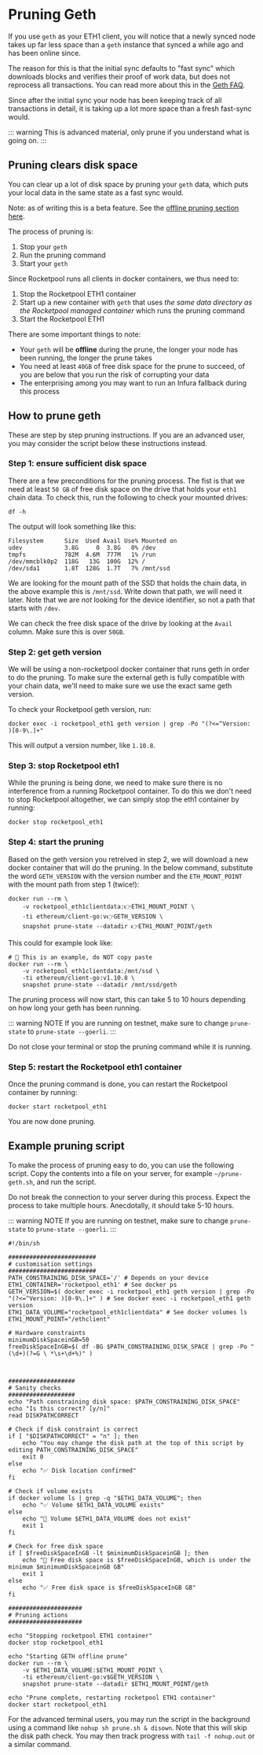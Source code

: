 # Pruning Geth

If you use `geth` as your ETH1 client, you will notice that a newly synced node takes up far less space than a `geth` instance that synced a while ago and has been online since.

The reason for this is that the initial sync defaults to "fast sync" which downloads blocks and verifies their proof of work data, but does not reprocess all transactions. You can read more about this in the [Geth FAQ]( https://geth.ethereum.org/docs/faq ).

Since after the initial sync your node has been keeping track of all transactions in detail, it is taking up a lot more space than a fresh fast-sync would.

::: warning
This is advanced material, only prune if you understand what is going on.
:::

## Pruning clears disk space

You can clear up a lot of disk space by pruning your `geth` data, which puts your local data in the same state as a fast sync would.

Note: as of writing this is a beta feature. See the [offline pruning section here]( https://blog.ethereum.org/2021/03/03/geth-v1-10-0/ ).

The process of pruning is:

1. Stop your `geth`
2. Run the pruning command
3. Start your `geth`

Since Rocketpool runs all clients in docker containers, we thus need to:

1. Stop the Rocketpool ETH1 container
2. Start up a new container with `geth` that uses *the same data directory as the Rocketpool managed container* which runs the pruning command
3. Start the Rocketpool ETH1

There are some important things to note:

- Your `geth` will be **offline** during the prune, the longer your node has been running, the longer the prune takes
- You need at least `40GB` of free disk space for the prune to succeed, of you are below that you run the risk of corrupting your data
- The enterprising among you may want to run an Infura fallback during this process

## How to prune geth

These are step by step pruning instructions. If you are an advanced user, you may consider the script below these instructions instead.

### Step 1: ensure sufficient disk space

There are a few preconditions for the pruning process. The fist is that we need at least `50 GB` of free disk space on the drive that holds your `eth1` chain data. To check this, run the following to check your mounted drives:

```shell
df -h
```

The output will look something like this:

```
Filesystem      Size  Used Avail Use% Mounted on
udev            3.8G     0  3.8G   0% /dev
tmpfs           782M  4.6M  777M   1% /run
/dev/mmcblk0p2  118G   13G  100G  12% /
/dev/sda1       1.8T  128G  1.7T   7% /mnt/ssd
```

We are looking for the mount path of the SSD that holds the chain data, in the above example this is `/mnt/ssd`. Write down that path, we will need it later. Note that we are *not* looking for the device identifier, so not a path that starts with `/dev`.

We can check the free disk space of the drive by looking at the `Avail` column. Make sure this is over `50GB`.

### Step 2: get geth version

We will be using a non-rocketpool docker container that runs geth in order to do the pruning. To make sure the external geth is fully compatible with your chain data, we'll need to make sure we use the exact same geth version.

To check your Rocketpool geth version, run:

```shell
docker exec -i rocketpool_eth1 geth version | grep -Po "(?<=^Version: )[0-9\.]+"
```

This will output a version number, like `1.10.8`. 

### Step 3: stop Rocketpool eth1

While the pruning is being done, we need to make sure there is no interference from a running Rocketpool container. To do this we don't need to stop Rocketpool altogether, we can simply stop the eth1 container by running:

```shell
docker stop rocketpool_eth1
```

### Step 4: start the pruning

Based on the geth version you retreived in step 2, we will download a new docker container that will do the pruning. In the below command, substitute the word `GETH_VERSION` with the version number and the `ETH_MOUNT_POINT` with the mount path from step 1 (twice!):

```shell
docker run --rm \
    -v rocketpool_eth1clientdata:👉ETH1_MOUNT_POINT \
    -ti ethereum/client-go:v👉GETH_VERSION \
    snapshot prune-state --datadir 👉ETH1_MOUNT_POINT/geth
```

This could for example look like:

```shell
# 🛑 This is an example, do NOT copy paste
docker run --rm \
    -v rocketpool_eth1clientdata:/mnt/ssd \
    -ti ethereum/client-go:v1.10.8 \
    snapshot prune-state --datadir /mnt/ssd/geth
```

The pruning process will now start, this can take 5 to 10 hours depending on how long your geth has been running.

::: warning NOTE
If you are running on testnet, make sure to change `prune-state` to `prune-state --goerli`.
:::

Do not close your terminal or stop the pruning command while it is running.

### Step 5: restart the Rocketpool eth1 container

Once the pruning command is done, you can restart the Rocketpool container by running:

```shell
docker start rocketpool_eth1
```

You are now done pruning.

## Example pruning script

To make the process of pruning easy to do, you can use the following script. Copy the contents into a file on your server, for example `~/prune-geth.sh`, and run the script.

Do not break the connection to your server during this process. Expect the process to take multiple hours. Anecdotally, it should take 5-10 hours.

::: warning NOTE
If you are running on testnet, make sure to change `prune-state` to `prune-state --goerli`.
:::

```shell
#!/bin/sh

#########################
# customisation settings
#########################
PATH_CONSTRAINING_DISK_SPACE='/' # Depends on your device
ETH1_CONTAINER='rocketpool_eth1' # See docker ps
GETH_VERSION=$( docker exec -i rocketpool_eth1 geth version | grep -Po "(?<=^Version: )[0-9\.]+" ) # See docker exec -i rocketpool_eth1 geth version
ETH1_DATA_VOLUME="rocketpool_eth1clientdata" # See docker volumes ls
ETH1_MOUNT_POINT="/ethclient"

# Hardware constraints
minimumDiskSpaceinGB=50
freeDiskSpaceInGB=$( df -BG $PATH_CONSTRAINING_DISK_SPACE | grep -Po "(\d+)(?=G \ *\s+\d+%)" )



###################
# Sanity checks
###################
echo "Path constraining disk space: $PATH_CONSTRAINING_DISK_SPACE"
echo "Is this correct? [y/n]"
read DISKPATHCORRECT

# Check if disk constraint is correct
if [ "$DISKPATHCORRECT" = "n" ]; then
    echo "You may change the disk path at the top of this script by editing PATH_CONSTRAINING_DISK_SPACE"
    exit 0
else
    echo "✅ Disk location confirmed"
fi

# Check if volume exists
if docker volume ls | grep -q "$ETH1_DATA_VOLUME"; then
    echo "✅ Volume $ETH1_DATA_VOLUME exists"
else
    echo "🛑 Volume $ETH1_DATA_VOLUME does not exist"
    exit 1
fi

# Check for free disk space
if [ $freeDiskSpaceInGB -lt $minimumDiskSpaceinGB ]; then
    echo "🛑 Free disk space is $freeDiskSpaceInGB, which is under the minimum $minimumDiskSpaceinGB GB"
    exit 1
else
    echo "✅ Free disk space is $freeDiskSpaceInGB GB"
fi

#####################
# Pruning actions
#####################

echo "Stopping rocketpool ETH1 container"
docker stop rocketpool_eth1

echo "Starting GETH offline prune"
docker run --rm \
    -v $ETH1_DATA_VOLUME:$ETH1_MOUNT_POINT \
    -ti ethereum/client-go:v$GETH_VERSION \
    snapshot prune-state --datadir $ETH1_MOUNT_POINT/geth

echo "Prune complete, restarting rocketpool ETH1 container"
docker start rocketpool_eth1
```

For the advanced terminal users, you may run the script in the background using a command like `nohup sh prune.sh & disown`. Note that this will skip the disk path check. You may then track progress with `tail -f nohup.out` or a similar command.